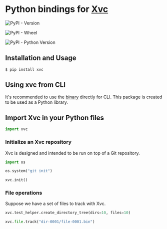 # Python bindings for [Xvc](https://github.com/iesahin/xvc)

![PyPI - Version](https://img.shields.io/pypi/v/xvc)

![PyPI - Wheel](https://img.shields.io/pypi/wheel/xvc)

![PyPI - Python Version](https://img.shields.io/pypi/pyversions/xvc)



## Installation and Usage

```
$ pip install xvc
```

## Using xvc from CLI

It's recommended to use the [binary](https://github.com/iesahin/xvc/releases/)
directly for CLI. This package is created to be used as a Python library. 

## Import Xvc in your Python files

```python
import xvc
```


### Initialize an Xvc repository

Xvc is designed and intended to be run on top of a Git repository. 

```python
import os

os.system("git init")

xvc.init()
```

### File operations

Suppose we have a set of files to track with Xvc.


```python
xvc.test_helper.create_directory_tree(dirs=10, files=10)

xvc.file.track("dir-0001/file-0001.bin")
```
